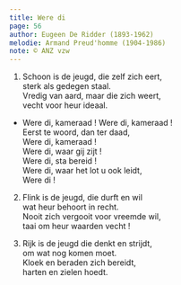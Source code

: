 ```yaml
---
title: Were di
page: 56
author: Eugeen De Ridder (1893-1962)
melodie: Armand Preud'homme (1904-1986)
note: © ANZ vzw
---  
```


1. Schoon is de jeugd, die zelf zich eert,  
sterk als gedegen staal.  
Vredig van aard, maar die zich weert,  
vecht voor heur ideaal.  


- Were di, kameraad ! Were di, kameraad !  
Eerst te woord, dan ter daad,  
Were di, kameraad !  
Were di, waar gij zijt !  
Were di, sta bereid !  
Were di, waar het lot u ook leidt,  
Were di !  


2. Flink is de jeugd, die durft en wil  
wat heur behoort in recht.  
Nooit zich vergooit voor vreemde wil,  
taai om heur waarden vecht !  


3. Rijk is de jeugd die denkt en strijdt,  
om wat nog komen moet.  
Kloek en beraden zich bereidt,  
harten en zielen hoedt.  
